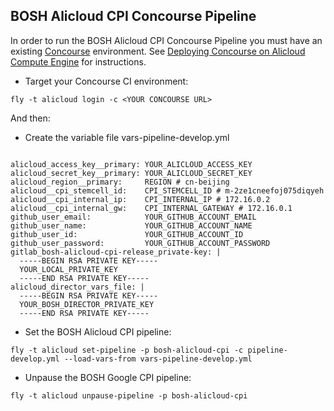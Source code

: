 ## BOSH Alicloud CPI Concourse Pipeline
  In order to run the BOSH Alicloud CPI Concourse Pipeline you must have an existing [Concourse](http://concourse.ci/) environment. See [Deploying Concourse on Alicloud Compute Engine](https://yq.aliyun.com/articles/178450?spm=5176.8091938.0.0.5IFmqS) for instructions.

* Target your Concourse CI environment:

```
fly -t alicloud login -c <YOUR CONCOURSE URL>
```

And then:
 * Create the variable file vars-pipeline-develop.yml

 ```

 alicloud_access_key__primary: YOUR_ALICLOUD_ACCESS_KEY
 alicloud_secret_key__primary: YOUR_ALICLOUD_SECRET_KEY
 alicloud_region__primary:     REGION # cn-beijing
 alicloud__cpi_stemcell_id:    CPI_STEMCELL_ID # m-2ze1cneefoj075diqyeh
 alicloud__cpi_internal_ip:    CPI_INTERNAL_IP # 172.16.0.2
 alicloud__cpi_internal_gw:    CPI_INTERNAL_GATEWAY # 172.16.0.1
 github_user_email:            YOUR_GITHUB_ACCOUNT_EMAIL
 github_user_name:             YOUR_GITHUB_ACCOUNT_NAME
 github_user_id:               YOUR_GITHUB_ACCOUNT_ID
 github_user_password:         YOUR_GITHUB_ACCOUNT_PASSWORD
 gitlab_bosh-alicloud-cpi-release_private-key: |
   -----BEGIN RSA PRIVATE KEY-----
   YOUR_LOCAL_PRIVATE_KEY
   -----END RSA PRIVATE KEY-----
 alicloud_director_vars_file: |
   -----BEGIN RSA PRIVATE KEY-----
   YOUR_BOSH_DIRECTOR_PRIVATE_KEY
   -----END RSA PRIVATE KEY-----
 ```

* Set the BOSH Alicloud CPI pipeline:

```
fly -t alicloud set-pipeline -p bosh-alicloud-cpi -c pipeline-develop.yml --load-vars-from vars-pipeline-develop.yml
```

* Unpause the BOSH Google CPI pipeline:

```
fly -t alicloud unpause-pipeline -p bosh-alicloud-cpi